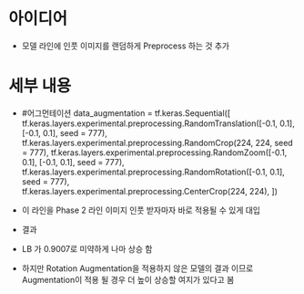 # 아이디어 
- 모델 라인에 인풋 이미지를 랜덤하게 Preprocess 하는 것 추가 



# 세부 내용 
- #어그먼테이션
data_augmentation = tf.keras.Sequential([
    tf.keras.layers.experimental.preprocessing.RandomTranslation([-0.1, 0.1], [-0.1, 0.1], seed = 777),
    tf.keras.layers.experimental.preprocessing.RandomCrop(224, 224, seed = 777),
    tf.keras.layers.experimental.preprocessing.RandomZoom([-0.1, 0.1], [-0.1, 0.1], seed = 777),
    tf.keras.layers.experimental.preprocessing.RandomRotation([-0.1, 0.1], seed = 777),
    tf.keras.layers.experimental.preprocessing.CenterCrop(224, 224),
])

- 이 라인을 Phase 2 라인 이미지 인풋 받자마자 바로 적용될 수 있게 대입 



- 결과 
- LB 가 0.9007로 미약하게 나마 상승 함 
- 하지만 Rotation Augmentation을 적용하지 않은 모델의 결과 이므로 Augmentation이 적용 될 경우 더 높이 상승할 여지가 있다고 봄 
